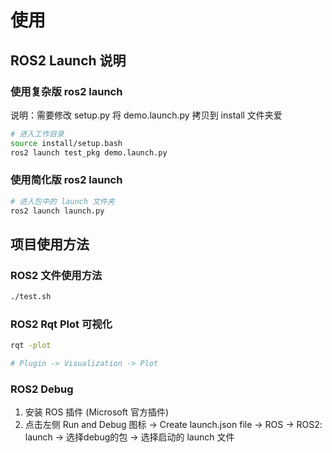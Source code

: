 # 使用

## ROS2 Launch 说明

### 使用复杂版 ros2 launch
说明：需要修改 setup.py 将 demo.launch.py 拷贝到 install 文件夹爱
```bash
# 进入工作目录
source install/setup.bash
ros2 launch test_pkg demo.launch.py
```

### 使用简化版 ros2 launch
```bash
# 进入包中的 launch 文件夹
ros2 launch launch.py 
```

## 项目使用方法

### ROS2 文件使用方法
```bash
./test.sh
```

### ROS2 Rqt Plot 可视化
```bash
rqt -plot

# Plugin -> Visualization -> Plot
```

### ROS2 Debug
1. 安装 ROS 插件 (Microsoft 官方插件)  
2. 点击左侧 Run and Debug 图标 -> Create launch.json file -> ROS -> ROS2: launch -> 选择debug的包 -> 选择启动的 launch 文件